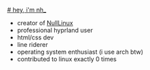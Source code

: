 [# hey, i'm nh_](https://capsule-render.vercel.app/api?type=rounded&height=180&color=gradient&text=hey,%20i'm%20nh_&textBg=false&fontColor=000000&desc=gamer,%20tech%20nerd,%20and%20proud%20arch%20user&descAlignY=78)
- creator of [NullLinux](https://github.com/NullLinux)
- professional hyprland user
- html/css dev
- line riderer
- operating system enthusiast (i use arch btw)
- contributed to linux exactly 0 times
